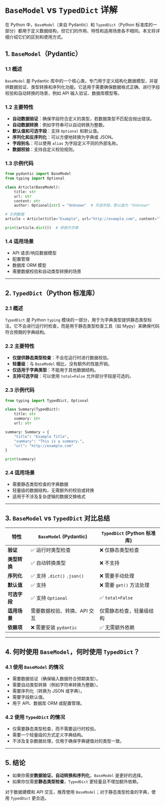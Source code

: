 # `BaseModel` vs `TypedDict` 详解

在 Python 中，`BaseModel`（来自 Pydantic）和 `TypedDict`（Python 标准库的一部分）都用于定义数据结构，但它们的作用、特性和适用场景各不相同。本文将详细介绍它们的区别和使用方式。

## 1. `BaseModel`（Pydantic）

### 1.1 概述
`BaseModel` 是 Pydantic 库中的一个核心类，专门用于定义结构化数据模型，并提供数据验证、类型转换和序列化功能。它适用于需要确保数据格式正确、进行字段校验和自动转换的场景，例如 API 输入验证、数据库模型等。

### 1.2 主要特性
- **自动数据验证**：确保字段符合定义的类型，若数据类型不匹配会抛出错误。
- **自动数据转换**：例如字符串可以自动转换为整数。
- **默认值和可选字段**：支持 `Optional` 和默认值。
- **序列化和反序列化**：可以方便地转换为字典或 JSON。
- **字段别名**：可以使用 `alias` 为字段定义不同的外部名称。
- **数据校验**：支持自定义校验规则。

### 1.3 示例代码
```python
from pydantic import BaseModel
from typing import Optional

class Article(BaseModel):
    title: str
    url: str
    content: str
    author: Optional[str] = "Unknown"  # 可选字段，默认值为 "Unknown"

# 示例数据
article = Article(title="Example", url="http://example.com", content="This is an example article.")

print(article.dict())  # 转换为字典
```

### 1.4 适用场景
- API 请求/响应数据模型
- 配置管理
- 数据库 ORM 模型
- 需要数据校验和自动类型转换的场景

---

## 2. `TypedDict`（Python 标准库）

### 2.1 概述
`TypedDict` 是 Python `typing` 模块的一部分，用于为字典类型提供静态类型标注。它不会进行运行时检查，而是用于静态类型检查工具（如 Mypy）来确保代码符合预期的字典结构。

### 2.2 主要特性
- **仅提供静态类型检查**：不会在运行时进行数据校验。
- **轻量级**：与 `BaseModel` 相比，没有额外的性能开销。
- **仅适用于字典类型**：不能用于其他数据结构。
- **支持可选字段**：可以使用 `total=False` 允许部分字段是可选的。

### 2.3 示例代码
```python
from typing import TypedDict, Optional

class Summary(TypedDict):
    title: str
    summary: str
    url: str

summary: Summary = {
    "title": "Example Title",
    "summary": "This is a summary.",
    "url": "http://example.com"
}

print(summary)
```

### 2.4 适用场景
- 需要静态类型检查的字典数据
- 轻量级的数据结构，无需额外的校验或转换
- 适用于不涉及复杂逻辑的数据交换格式

---

## 3. `BaseModel` vs `TypedDict` 对比总结

| 特性         | `BaseModel` (Pydantic) | `TypedDict` (Python 标准库) |
|-------------|----------------------|--------------------------|
| **验证**     | ✅ 运行时类型检查 | ❌ 仅静态类型检查 |
| **类型转换** | ✅ 自动转换类型 | ❌ 不支持 |
| **序列化**   | ✅ 支持 `.dict()` `.json()` | ❌ 需要手动处理 |
| **默认值**   | ✅ 支持 | ❌ 需要 `get()` 方法处理 |
| **可选字段** | ✅ 支持 `Optional` | ✅ `total=False` |
| **适用场景** | 需要数据校验、转换、API 交互 | 仅需静态检查，轻量级结构 |
| **依赖项**   | ❌ 需要安装 `pydantic` | ✅ 无需额外依赖 |

---

## 4. 何时使用 `BaseModel`，何时使用 `TypedDict`？

### 4.1 使用 `BaseModel` 的情况
- 需要数据验证（确保输入数据符合预期类型）。
- 需要自动类型转换（例如字符串转换为整数）。
- 需要序列化（转换为 JSON 或字典）。
- 需要字段默认值。
- 用于 API、数据库 ORM 或配置管理。

### 4.2 使用 `TypedDict` 的情况
- 仅需要静态类型检查，而不需要运行时校验。
- 需要一个轻量级的方式定义字典结构。
- 不涉及复杂数据处理，仅用于确保字典键值对的类型一致。

---

## 5. 结论
- 如果你需要**数据验证、自动转换和序列化**，`BaseModel` 是更好的选择。
- 如果你仅需要**静态类型检查**，`TypedDict` 更轻量且不增加额外依赖。

对于数据建模和 API 交互，推荐使用 `BaseModel`；对于静态类型检查的字典，使用 `TypedDict` 更合适。

